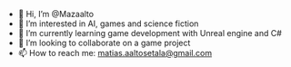 - 👋 Hi, I’m @Mazaalto
- 👀 I’m interested in AI, games and science fiction
- 🌱 I’m currently learning game development with Unreal engine and C#
- 💞️ I’m looking to collaborate on a game project
- 📫 How to reach me: matias.aaltosetala@gmail.com

<!---
Mazaalto/Mazaalto is a ✨ special ✨ repository because its `README.md` (this file) appears on your GitHub profile.
You can click the Preview link to take a look at your changes.
--->
